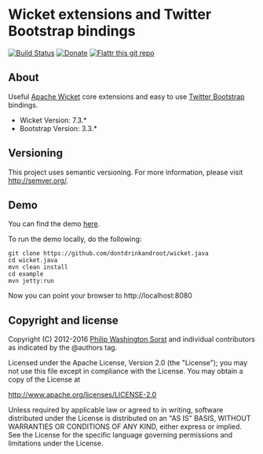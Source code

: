 Wicket extensions and Twitter Bootstrap bindings
================================================

[![Build Status](https://travis-ci.org/dontdrinkandroot/wicket.java.svg?branch=master)](https://travis-ci.org/dontdrinkandroot/wicket.java)
[![Donate](http://www.paypalobjects.com/en_US/i/btn/btn_donate_SM.gif)](https://www.paypal.com/cgi-bin/webscr?cmd=_donations&business=W9NAXW8YAZ4D6&item_name=wicket.java%20Donation&currency_code=EUR) 
[![Flattr this git repo](http://api.flattr.com/button/flattr-badge-large.png)](https://flattr.com/submit/auto?user_id=shoxrocks&url=http://www.dontdrinkandroot.net/github/wicket.java&title=Wicket%20extensions%20and%20Twitter%20Bootstrap%20bindings&language=&tags=github&category=software)

About
-----

Useful [Apache Wicket](https://wicket.apache.org/) core extensions and easy to use [Twitter Bootstrap](https://getbootstrap.com) bindings.

* Wicket Version: 7.3.*
* Bootstrap Version: 3.3.*

Versioning
----------

This project uses semantic versioning. For more information, please visit
http://semver.org/.

Demo
----

You can find the demo [here](http://wicket.dontdrinkandroot.net).

To run the demo locally, do the following:


```
git clone https://github.com/dontdrinkandroot/wicket.java
cd wicket.java
mvn clean install
cd example
mvn jetty:run
```

Now you can point your browser to http://localhost:8080
 

Copyright and license
---------------------

Copyright (C) 2012-2016 [Philip Washington Sorst](https://sorst.net)
and individual contributors as indicated
by the @authors tag.
 
Licensed under the Apache License, Version 2.0 (the "License");
you may not use this file except in compliance with the License.
You may obtain a copy of the License at
 
  http://www.apache.org/licenses/LICENSE-2.0
 
Unless required by applicable law or agreed to in writing, software
distributed under the License is distributed on an "AS IS" BASIS,
WITHOUT WARRANTIES OR CONDITIONS OF ANY KIND, either express or implied.
See the License for the specific language governing permissions and
limitations under the License.
